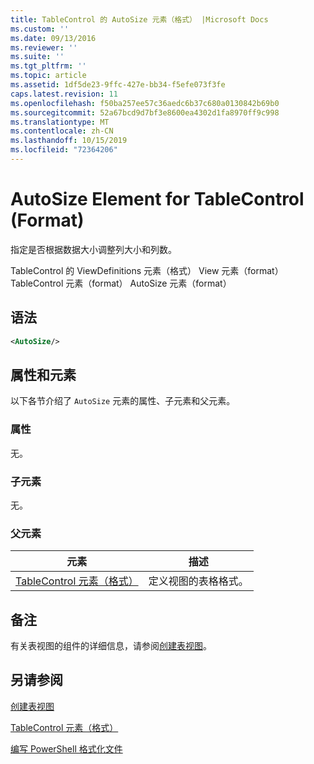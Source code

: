 ```yaml
---
title: TableControl 的 AutoSize 元素（格式） |Microsoft Docs
ms.custom: ''
ms.date: 09/13/2016
ms.reviewer: ''
ms.suite: ''
ms.tgt_pltfrm: ''
ms.topic: article
ms.assetid: 1df5de23-9ffc-427e-bb34-f5efe073f3fe
caps.latest.revision: 11
ms.openlocfilehash: f50ba257ee57c36aedc6b37c680a0130842b69b0
ms.sourcegitcommit: 52a67bcd9d7bf3e8600ea4302d1fa8970ff9c998
ms.translationtype: MT
ms.contentlocale: zh-CN
ms.lasthandoff: 10/15/2019
ms.locfileid: "72364206"
---
```

# <a name="autosize-element-for-tablecontrol-format"></a>AutoSize Element for TableControl (Format)

指定是否根据数据大小调整列大小和列数。

TableControl 的 ViewDefinitions 元素（格式） View 元素（format） TableControl 元素（format） AutoSize 元素（format）

## <a name="syntax"></a>语法

```xml
<AutoSize/>
```

## <a name="attributes-and-elements"></a>属性和元素

以下各节介绍了 `AutoSize` 元素的属性、子元素和父元素。

### <a name="attributes"></a>属性

无。

### <a name="child-elements"></a>子元素

无。

### <a name="parent-elements"></a>父元素

|元素|描述|
|-------------|-----------------|
|[TableControl 元素（格式）](./tablecontrol-element-format.md)|定义视图的表格格式。|

## <a name="remarks"></a>备注

有关表视图的组件的详细信息，请参阅[创建表视图](./creating-a-table-view.md)。

## <a name="see-also"></a>另请参阅

[创建表视图](./creating-a-table-view.md)

[TableControl 元素（格式）](./tablecontrol-element-format.md)

[编写 PowerShell 格式化文件](./writing-a-powershell-formatting-file.md)
